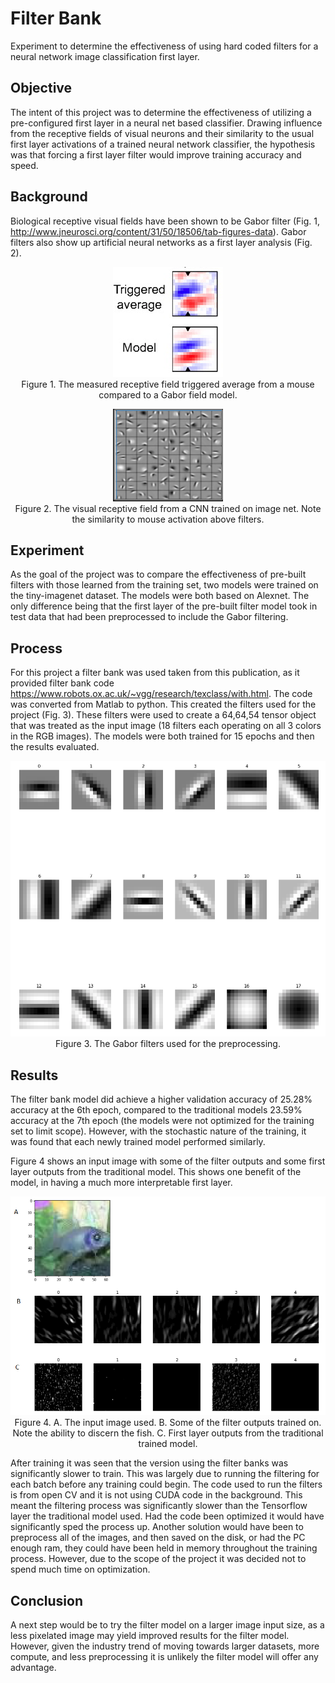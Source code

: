 # Filter Bank
Experiment to determine the effectiveness of using hard coded filters for a neural network image classification first layer.

## Objective
The intent of this project was to determine the effectiveness of utilizing a pre-configured first layer in a neural net based classifier.  Drawing influence from the receptive fields of visual neurons and their similarity to the usual first layer activations of a trained neural network classifier, the hypothesis was that forcing a first layer filter would improve training accuracy and speed.  

## Background
Biological receptive visual fields have been shown to be Gabor filter (Fig. 1, http://www.jneurosci.org/content/31/50/18506/tab-figures-data).  Gabor filters also show up artificial neural networks as a first layer analysis (Fig. 2).  


<p align="center">
  <img src="./img/Gabor_filter_vs_actual_neuron.png" >
  <br>Figure 1.  The measured receptive field triggered average from a mouse compared to a Gabor field model.
</p>


<p align="center">
  <img src="./img/ANN_output.png" >
  <br>Figure 2.  The visual receptive field from a CNN trained on image net. Note the similarity to mouse activation above filters.  
</p>


## Experiment
As the goal of the project was to compare the effectiveness of pre-built filters with those learned from the training set, two models were trained on the tiny-imagenet dataset.  The models were both based on Alexnet.  The only difference being that the first layer of the pre-built filter model took in test data that had been preprocessed to include the Gabor filtering.  

## Process
For this project a filter bank was used taken from this publication, as it provided filter bank code https://www.robots.ox.ac.uk/~vgg/research/texclass/with.html.  The code was converted from Matlab to python.  This created the filters used for the project (Fig. 3).  These filters were used to create a 64,64,54 tensor object that was treated as the input image (18 filters each operating on all 3 colors in the RGB images).  The models were both trained for 15 epochs and then the results evaluated.

<p align="center">
  <img src="./img/filters.png" >
  <br>Figure 3.  The Gabor filters used for the preprocessing.  
</p>

## Results
The filter bank model did achieve a higher validation accuracy of 25.28% accuracy at the 6th epoch, compared to the traditional models 23.59% accuracy at the 7th epoch (the models were not optimized for the training set to limit scope).  However, with the stochastic nature of the training, it was found that each newly trained model performed similarly.   

Figure 4 shows an input image with some of the filter outputs and some first layer outputs from the traditional model.  This shows one benefit of the model, in having a much more interpretable first layer.  

<p align="center">
  <img src="./img/output.png" >
  <br>Figure 4.  A. The input image used.  B. Some of the filter outputs trained on.  Note the ability to discern the fish.  C. First layer outputs from the traditional trained model.  
</p>

After training it was seen that the version using the filter banks was significantly slower to train.  This was largely due to running the filtering for each batch before any training could begin.  The code used to run the filters is from open CV and it is not using CUDA code in the background.  This meant the filtering process was significantly slower than the Tensorflow layer the traditional model used.  Had the code been optimized it would have significantly sped the process up.  Another solution would have been to preprocess all of the images, and then saved on the disk, or had the PC enough ram, they could have been held in memory throughout the training process.  However, due to the scope of the project it was decided not to spend much time on optimization.  


## Conclusion
A next step would be to try the filter model on a larger image input size, as a less pixelated image may yield improved results for the filter model.  However, given the industry trend of moving towards larger datasets, more compute, and less preprocessing it is unlikely the filter model will offer any advantage. 

